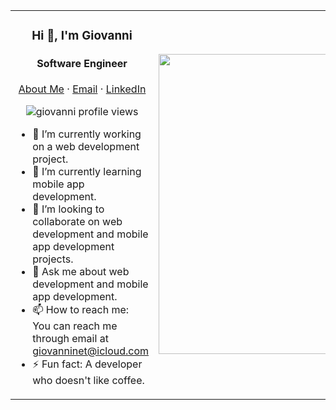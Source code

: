 <table>
<tr>
<td>
<p align="center">
  <h3 align="center">Hi 👋, I'm Giovanni</h3>
</p>
<p align="center">
  <h4 align="center">Software Engineer</h4>
</p>
<p align="center">
    <a href="https://giovannixdev.github.io">About Me</a>
    ·
    <a href="mailto:giovanninet@icloud.com">Email</a>
    ·
    <a href="https://linkedin.com/in/gio-lituma/">LinkedIn</a>
</p>
<p align="center"> 
  <img align="center" src="https://komarev.com/ghpvc/?username=giovannixdev&color=blue&style=flat-square" alt="giovanni profile views" />
</p>

- 🔭 I’m currently working on a web development project.
- 🌱 I’m currently learning mobile app development.
- 👯 I’m looking to collaborate on web development and mobile app development projects.
- 💬 Ask me about web development and mobile app development.
- 📫 How to reach me: You can reach me through email at <a href="mailto:giovanninet@icloud.com">giovanninet@icloud.com</a>
- ⚡ Fun fact: A developer who doesn't like coffee.

</td>
<td>
<img src="https://https://github.com/giovannixdev/giovannixdev/blob/master/Techstack.png" height="480" width="270">
</td>
</tr>
</table>

<!--
**giovannixdev/giovannixdev** is a ✨ _special_ ✨ repository because its `README.md` (this file) appears on your GitHub profile.

Here are some ideas to get you started:

- 🔭 I’m currently working on ...
- 🌱 I’m currently learning ...
- 👯 I’m looking to collaborate on ...
- 🤔 I’m looking for help with ...
- 💬 Ask me about ...
- 📫 How to reach me: ...
- 😄 Pronouns: ...
- ⚡ Fun fact: ...
-->
